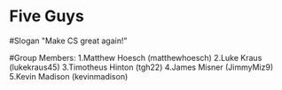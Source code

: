 # Five Guys
#Slogan
"Make CS great again!"

#Group Members:
1.Matthew Hoesch (matthewhoesch)
2.Luke Kraus (lukekraus45)
3.Timotheus Hinton (tgh22)
4.James Misner (JimmyMiz9)
5.Kevin Madison (kevinmadison)


